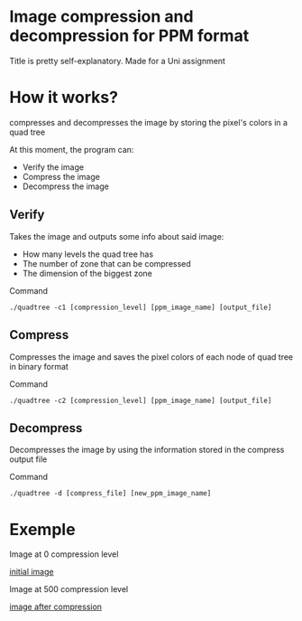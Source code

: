 # Image compression and decompression for PPM format
 Title is pretty self-explanatory. Made for a Uni assignment

# How it works?
 compresses and decompresses the image by storing the pixel's colors in a quad tree

 At this moment, the program can:
 - Verify the image
 - Compress the image
 - Decompress the image

## Verify
 Takes the image and outputs some info about said image:
  - How many levels the quad tree has
  - The number of zone that can be compressed
  - The dimension of the biggest zone

 Command
 
 `./quadtree -c1 [compression_level] [ppm_image_name] [output_file]`

## Compress
 Compresses the image and saves the pixel colors of each node of quad tree in binary format

 Command

 `./quadtree -c2 [compression_level] [ppm_image_name] [output_file]`

## Decompress
 Decompresses the image by using the information stored in the compress output file

 Command

 `./quadtree -d [compress_file] [new_ppm_image_name]`

# Exemple

Image at 0 compression level

[initial image](https://imgur.com/pUtS0sf)

Image at 500 compression level

[image after compression](https://imgur.com/YAm1cw9)
